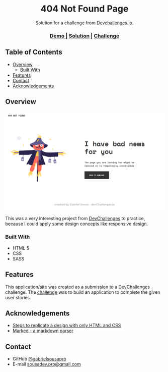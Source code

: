 <!-- Please update value in the {}  -->

<h1 align="center">404 Not Found Page</h1>

<div align="center">
   Solution for a challenge from  <a href="http://devchallenges.io" target="_blank">Devchallenges.io</a>.
</div>

<div align="center">
  <h3>
    <a href="https://gabrielsousapro.github.io/404-Not-Found-DevChallenges/">
      Demo
    </a>
    <span> | </span>
    <a href="https://devchallenges.io/solutions/YMXL38cMb3UDjNEN2uLO">
      Solution
    </a>
    <span> | </span>
    <a href="https://devchallenges.io/challenges/wBunSb7FPrIepJZAg0sY">
      Challenge
    </a>
  </h3>
</div>

<!-- TABLE OF CONTENTS -->

## Table of Contents

- [Overview](#overview)
  - [Built With](#built-with)
- [Features](#features)
- [Contact](#contact)
- [Acknowledgements](#acknowledgements)

<!-- OVERVIEW -->

## Overview

![screenshot](https://raw.githubusercontent.com/gabrielsousapro/404-Not-Found-DevChallenges/0acc58906b37e89448e79cda7df1c68fd37fb5b4/img/print-screen.png)

This was a very interesting project from [DevChallenges](https://devchallenges.io/) to practice, because I could apply some design concepts like responsive design.

### Built With

<!-- This section should list any major frameworks that you built your project using. Here are a few examples.-->

- HTML 5
- CSS
- SASS

## Features

<!-- List the features of your application or follow the template. Don't share the figma file here :) -->

This application/site was created as a submission to a [DevChallenges](https://devchallenges.io/challenges) challenge. The [challenge](https://devchallenges.io/challenges/wBunSb7FPrIepJZAg0sY) was to build an application to complete the given user stories.


## Acknowledgements

<!-- This section should list any articles or add-ons/plugins that helps you to complete the project. This is optional but it will help you in the future. For exmpale -->

- [Steps to replicate a design with only HTML and CSS](https://devchallenges-blogs.web.app/how-to-replicate-design/)
- [Marked - a markdown parser](https://github.com/chjj/marked)

## Contact

- GitHub [@gabrielsousapro](https://{github.com/gabrielsousapro})
- E-mail sousadev.pro@gmail.com